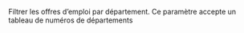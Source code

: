 Filtrer les offres d’emploi par département. Ce paramètre accepte un tableau de numéros de départements
